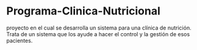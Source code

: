# Programa-Clinica-Nutricional
proyecto en el cual se desarrolla un sistema para una clínica de nutrición. Trata de un sistema que los ayude a hacer el control y la gestión de esos pacientes. 
